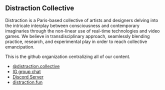 ## Distraction Collective

Distraction is a Paris-based collective of artists and designers delving into the intricate interplay between consciousness and contemporary imaginaries through the non-linear use of real-time technologies and video games. We believe in transdisciplinary approach, seamlessly blending practice, research, and experimental play in order to reach collective emancipation.

This is the github organization centralizing all of our content.

- [@distraction.collective](https://www.instagram.com/distraction.collective)
- [IG group chat](https://www.instagram.com/direct/t/6112646205496507/)
- [Discord Server](https://discord.gg/ZHffdXmK)
- [distraction.fun](https://distraction.fun/)

